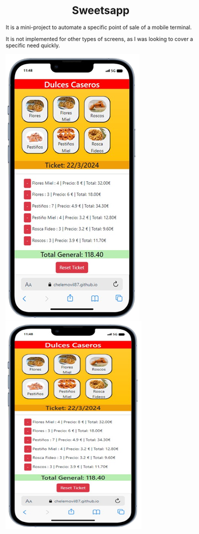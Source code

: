  <h1 align="center">Sweetsapp</h1>


<span>It is a mini-project to automate a specific point of sale of a mobile terminal. </span>

<span>It is not implemented for other types of screens, as I was looking to cover a specific need quickly.</span>

![mockup](./docs/assets/img/movil.png) 
<img class="aling-item:center" src="./docs/assets/img/movil.png" alt="" width="360" height="550" />

